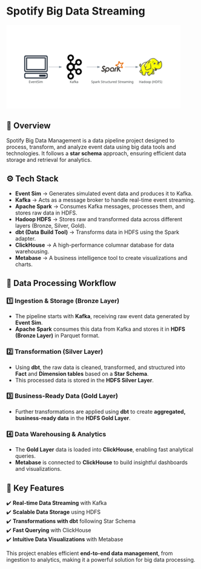 # **Spotify Big Data Streaming**

![Data Flow](docs/image.png)

## 📌 **Overview**
Spotify Big Data Management is a data pipeline project designed to process, transform, and analyze event data using big data tools and technologies. It follows a **star schema** approach, ensuring efficient data storage and retrieval for analytics.

## ⚙️ **Tech Stack**
- **Event Sim** → Generates simulated event data and produces it to Kafka.
- **Kafka** → Acts as a message broker to handle real-time event streaming.
- **Apache Spark** → Consumes Kafka messages, processes them, and stores raw data in HDFS.
- **Hadoop HDFS** → Stores raw and transformed data across different layers (Bronze, Silver, Gold).
- **dbt (Data Build Tool)** → Transforms data in HDFS using the Spark adapter.
- **ClickHouse** → A high-performance columnar database for data warehousing.
- **Metabase** → A business intelligence tool to create visualizations and charts.

## 🔄 **Data Processing Workflow**
### 1️⃣ **Ingestion & Storage (Bronze Layer)**
- The pipeline starts with **Kafka**, receiving raw event data generated by **Event Sim**.
- **Apache Spark** consumes this data from Kafka and stores it in **HDFS (Bronze Layer)** in Parquet format.

### 2️⃣ **Transformation (Silver Layer)**
- Using **dbt**, the raw data is cleaned, transformed, and structured into **Fact** and **Dimension tables** based on a **Star Schema**.
- This processed data is stored in the **HDFS Silver Layer**.

### 3️⃣ **Business-Ready Data (Gold Layer)**
- Further transformations are applied using **dbt** to create **aggregated, business-ready data** in the **HDFS Gold Layer**.

### 4️⃣ **Data Warehousing & Analytics**
- The **Gold Layer** data is loaded into **ClickHouse**, enabling fast analytical queries.
- **Metabase** is connected to **ClickHouse** to build insightful dashboards and visualizations.

## 🚀 **Key Features**
✔️ **Real-time Data Streaming** with Kafka  
✔️ **Scalable Data Storage** using HDFS  
✔️ **Transformations with dbt** following Star Schema  
✔️ **Fast Querying** with ClickHouse  
✔️ **Intuitive Data Visualizations** with Metabase  

This project enables efficient **end-to-end data management**, from ingestion to analytics, making it a powerful solution for big data processing.

